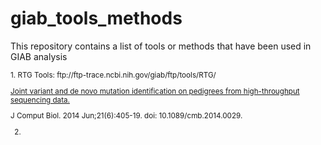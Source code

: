 # giab_tools_methods
This repository contains a list of tools or methods that have been used in GIAB analysis

<sub>
1. RTG Tools: 
   ftp://ftp-trace.ncbi.nih.gov/giab/ftp/tools/RTG/

   [Joint variant and de novo mutation identification on pedigrees from high-throughput sequencing data.](http://www.ncbi.nlm.nih.gov/pubmed/24874280)
   
   J Comput Biol. 2014 Jun;21(6):405-19. doi: 10.1089/cmb.2014.0029.
   
2. 

</sub>

